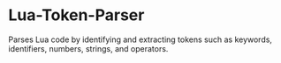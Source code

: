 # Lua-Token-Parser
Parses Lua code by identifying and extracting tokens such as keywords, identifiers, numbers, strings, and operators.
